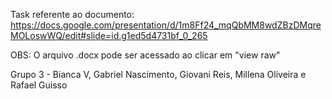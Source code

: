 Task referente ao documento: https://docs.google.com/presentation/d/1m8Ff24_mqQbMM8wdZBzDMqreMOLoswWQ/edit#slide=id.g1ed5d4731bf_0_265

OBS: O arquivo .docx pode ser acessado ao clicar em "view raw"

Grupo 3 - Bianca V, Gabriel Nascimento, Giovani Reis, Millena Oliveira e Rafael Guisso
